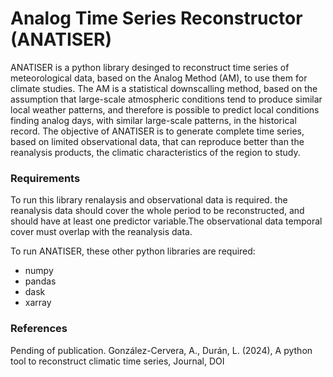 # Analog Time Series Reconstructor (ANATISER)
ANATISER is a python library desinged to reconstruct time series of meteorological data, based on the Analog Method (AM), to use them for climate studies. The AM is a statistical downscalling method, based on the assumption that large-scale atmospheric conditions tend to produce similar local weather patterns, and therefore is possible to predict local conditions finding analog days, with similar large-scale patterns, in the historical record. 
The objective of ANATISER is to generate complete time series, based on limited observational data, that can reproduce better than the reanalysis products, the climatic characteristics of the region to study.

### Requirements
To run this library renalaysis and observational data is required. the reanalysis data should cover the whole period to be reconstructed, and should have at least one predictor variable.The observational data temporal cover must overlap with the reanalysis data.

To run ANATISER, these other python libraries are required:
- numpy
- pandas
- dask
- xarray

### References
Pending of publication. González-Cervera, A., Durán, L. (2024), A python tool to reconstruct climatic time series, Journal, DOI
